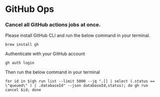 # GitHub Ops

### Cancel all GitHub actions jobs at once. 

Please install GitHub CLI and run the below command in your terminal.

```
brew install gh
```

Authenticate with your GitHub account

```
gh auth login
````

Then run the below command in your terminal

```
for id in $(gh run list --limit 5000 --jq ".[] | select (.status == \"queued\" ) | .databaseId" --json databaseId,status); do gh run cancel $id; done
```